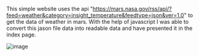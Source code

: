 This simple website uses the api "https://mars.nasa.gov/rss/api/?feed=weather&category=insight_temperature&feedtype=json&ver=1.0" to get the data of weather in mars. 
With the help of javascript I was able to convert this jason file data into readable data and have presented it in the index page.

![image](https://github.com/vi2hnu/Mars-Weather-Website/assets/130527742/feece564-e0ba-4df9-8293-b95e1615b023)

